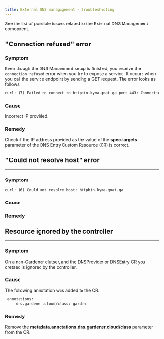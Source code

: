 ```yaml
---
title: External DNS managagement - troubleshooting 
---
```


See the list of possible issues related to the External DNS Management comopnent.

## "Connection refused" error

### Symptom

Even though the DNS Manaement setup is finished, you receive the `connection refused` error when you try to expose a service. It occurs when you call the service endpoint by sending a GET request. The error looks as follows:

```txt
curl: (7) Failed to connect to httpbin.kyma-goat.ga port 443: Connection refused
```

### Cause

Incorrect IP provided.

### Remedy

Check if the IP address provided as the value of the **spec.targets** parameter of the DNS Entry Custom Resource (CR) is correct.

## "Could not resolve host" error
---

### Symptom

```txt
curl: (6) Could not resolve host: httpbin.kyma-goat.ga
```

### Cause

### Remedy

## Resource ignored by the controller
---

### Symptom

On a non-Gardener clutser, and the DNSProvider or DNSEntry CR you cretaed is ignored by the controller.

### Cause

The following annotation was added to the CR.

```txt
 annotations:
     dns.gardener.cloud/class: garden
```

### Remedy

Remove the **metadata.annotations.dns.gardener.cloud/class** parameter from the CR.